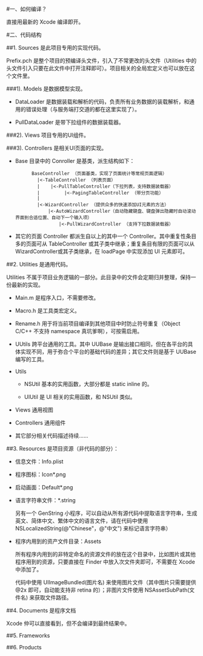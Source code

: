 #一、如何编译？

  直接用最新的 Xcode 编译即开。

#二、代码结构

##1. Sources 是此项目专用的实现代码。

  Prefix.pch 是整个项目的预编译头文件，引入了不常更改的头文件（Utilities 中的头文件引入只要在此文件中打开注释即可）。项目相关的全局宏定义也可以放在这个文件里。

###1). Models 是数据模型实现。

* DataLoader 是数据装载和解析的代码，负责所有业务数据的装载解析，和通用的错误处理（与服务端打交道的都在这里实现了）。

* PullDataLoader 是带下拉组件的数据装载器。

###2). Views 项目专用的UI组件。

###3). Controllers 是相关UI页面的实现。

* Base 目录中的 Conroller 是基类，派生结构如下：

			BaseController （页面基类，实现了页面统计等常规页面逻辑）
			  |<-TableController （列表页面） 
			  |    |<-PullTableController（下拉列表，支持数据装载器）
			  |         |<-PagingTableController （带分页功能）
			  |
			  |<-WizardController （提供众多的快速添加UI元素的方法） 
			      |<-AutoWizardController（自动隐藏键盘、键盘弹出隐藏时自动滚动界面到合适位置、自动下一个输入项）
			          |<-PullWizardController （支持下拉数据装载器）

* 其它的页面 Controller 都派生自以上的其中一个 Controller。其中重复性条目多的页面可从 TableController 或其子类中继承；重复条目有限的页面可以从 WizardController或其子类继承，在 loadPage 中实现添加 UI 元素即可。

##2. Utilities 是通用代码。

  Utilities 不属于项目业务逻辑的一部分。此目录中的文件会定期归并整理，保持一份最新的实现。

* Main.m 是程序入口，不需要修改。

* Macro.h 是工具类宏定义。

* Rename.h 用于将当前项目编译到其他项目中时防止符号重复（Object C/C++ 不支持 namespace 真坑爹啊），可按需启用。

* UUtils 跨平台通用的工具。其中 UUBase 是输出接口相同，但在各平台的具体实现不同，用于弥合个平台的基础代码的差异；其它文件则是基于 UUBase 编写的工具。

* Utils

	* NSUtil 基本的实用函数，大部分都是 static inline 的。

	* UIUtil 是 UI 相关的实用函数，和 NSUtil 类似。
 
* Views 通用视图
	
* Controllers 通用组件

* 其它部分相关代码描述待续……

##3. Resources 是项目资源（非代码的部分）：

* 信息文件：Info.plist

* 程序图标：Icon*.png

* 启动画面：Default*.png

* 语言字符串文件：*.string

	另有一个 GenString 小程序，可以自动从所有源代码中提取语言字符串，生成英文、简体中文、繁体中文的语言文件，请在代码中使用 NSLocalizedString(@"Chinese"，@"中文") 来标记语言字符串）

* 程序内用到的资产文件目录：Assets

	所有程序内用到的非特定命名的资源文件的放在这个目录中，比如图片或其他程序用到的资源，只要直接在 Finder 中放入次文件夹即可，不需要在 Xcode 中添加了。

	代码中使用 UIImageBundled(图片名) 来使用图片文件（其中图片只需要提供 @2x 即可，自动能支持非 retina 的）；非图片文件使用 NSAssetSubPath(文件名) 来获取文件路径。

##4. Documents 是程序文档

  Xcode 仲可以直接看到，但不会编译到最终结果中。

##5. Frameworks

##6. Products
